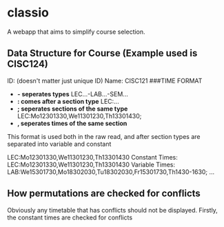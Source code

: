 # classio
A webapp that aims to simplify course selection.

## Data Structure for Course (Example used is CISC124)
  ID: (doesn't matter just unique ID)
  Name: CISC121
  ###TIME FORMAT
  * **- seperates types** LEC...-LAB...-SEM...
  * **: comes after a section type** LEC:...
  * **; seperates sections of the same type** LEC:Mo12301330,We11301230,Th13301430;
  * **, seperates times of the same section**

  This format is used both in the raw read, and after section types are separated into variable and constant


  LEC:Mo12301330,We11301230,Th13301430
  Constant Times: LEC:Mo12301330,We11301230,Th13301430
  Variable Times: LAB:We15301730,Mo18302030,Tu18302030,Fr15301730,Th1430-1630; ...

## How permutations are checked for conflicts
  Obviously any timetable that has conflicts should not be displayed. Firstly, the constant times are checked for conflicts
